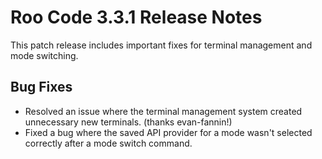 # Roo Code 3.3.1 Release Notes

This patch release includes important fixes for terminal management and mode switching.

## Bug Fixes

*   Resolved an issue where the terminal management system created unnecessary new terminals. (thanks evan-fannin!)
*   Fixed a bug where the saved API provider for a mode wasn't selected correctly after a mode switch command.